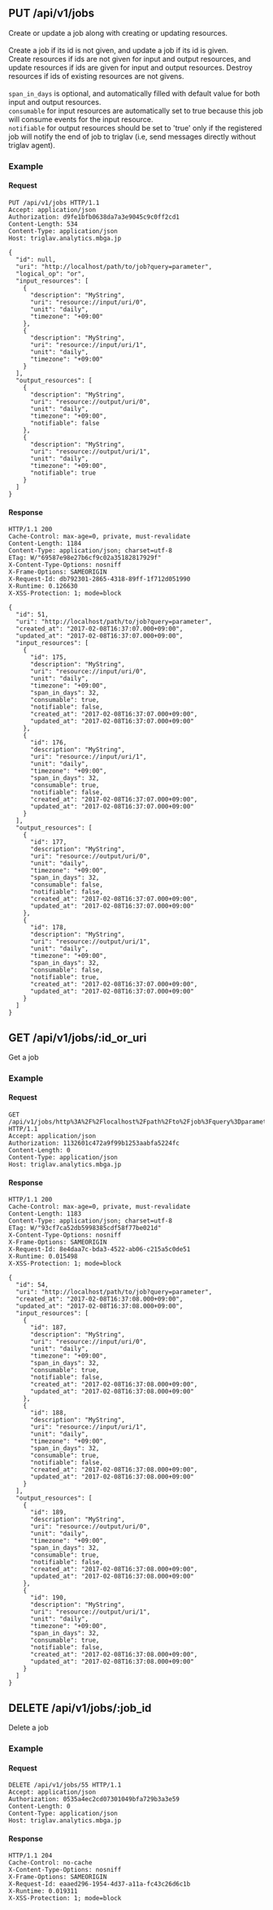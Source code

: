 ## PUT /api/v1/jobs
Create or update a job along with creating or updating resources.<br/><br/>Create a job if its id is not given, and update a job if its id is given.<br/>Create resources if ids are not given for input and output resources, and update resources if ids are given for input and output resources. Destroy resources if ids of existing resources are not givens.<br/><br/>`span_in_days` is optional, and automatically filled with default value for both input and output resources.<br/>`consumable` for input resources are automatically set to true because this job will consume events for the input resource.<br/>`notifiable` for output resources should be set to 'true' only if the registered job will notify the end of job to triglav (i.e, send messages directly without triglav agent).<br/>

### Example

#### Request
```
PUT /api/v1/jobs HTTP/1.1
Accept: application/json
Authorization: d9fe1bfb0638da7a3e9045c9c0ff2cd1
Content-Length: 534
Content-Type: application/json
Host: triglav.analytics.mbga.jp

{
  "id": null,
  "uri": "http://localhost/path/to/job?query=parameter",
  "logical_op": "or",
  "input_resources": [
    {
      "description": "MyString",
      "uri": "resource://input/uri/0",
      "unit": "daily",
      "timezone": "+09:00"
    },
    {
      "description": "MyString",
      "uri": "resource://input/uri/1",
      "unit": "daily",
      "timezone": "+09:00"
    }
  ],
  "output_resources": [
    {
      "description": "MyString",
      "uri": "resource://output/uri/0",
      "unit": "daily",
      "timezone": "+09:00",
      "notifiable": false
    },
    {
      "description": "MyString",
      "uri": "resource://output/uri/1",
      "unit": "daily",
      "timezone": "+09:00",
      "notifiable": true
    }
  ]
}
```

#### Response
```
HTTP/1.1 200
Cache-Control: max-age=0, private, must-revalidate
Content-Length: 1184
Content-Type: application/json; charset=utf-8
ETag: W/"69587e98e27b6cf9c02a35182817929f"
X-Content-Type-Options: nosniff
X-Frame-Options: SAMEORIGIN
X-Request-Id: db792301-2865-4318-89ff-1f712d051990
X-Runtime: 0.126630
X-XSS-Protection: 1; mode=block

{
  "id": 51,
  "uri": "http://localhost/path/to/job?query=parameter",
  "created_at": "2017-02-08T16:37:07.000+09:00",
  "updated_at": "2017-02-08T16:37:07.000+09:00",
  "input_resources": [
    {
      "id": 175,
      "description": "MyString",
      "uri": "resource://input/uri/0",
      "unit": "daily",
      "timezone": "+09:00",
      "span_in_days": 32,
      "consumable": true,
      "notifiable": false,
      "created_at": "2017-02-08T16:37:07.000+09:00",
      "updated_at": "2017-02-08T16:37:07.000+09:00"
    },
    {
      "id": 176,
      "description": "MyString",
      "uri": "resource://input/uri/1",
      "unit": "daily",
      "timezone": "+09:00",
      "span_in_days": 32,
      "consumable": true,
      "notifiable": false,
      "created_at": "2017-02-08T16:37:07.000+09:00",
      "updated_at": "2017-02-08T16:37:07.000+09:00"
    }
  ],
  "output_resources": [
    {
      "id": 177,
      "description": "MyString",
      "uri": "resource://output/uri/0",
      "unit": "daily",
      "timezone": "+09:00",
      "span_in_days": 32,
      "consumable": false,
      "notifiable": false,
      "created_at": "2017-02-08T16:37:07.000+09:00",
      "updated_at": "2017-02-08T16:37:07.000+09:00"
    },
    {
      "id": 178,
      "description": "MyString",
      "uri": "resource://output/uri/1",
      "unit": "daily",
      "timezone": "+09:00",
      "span_in_days": 32,
      "consumable": false,
      "notifiable": true,
      "created_at": "2017-02-08T16:37:07.000+09:00",
      "updated_at": "2017-02-08T16:37:07.000+09:00"
    }
  ]
}
```

## GET /api/v1/jobs/:id_or_uri
Get a job<br/>

### Example

#### Request
```
GET /api/v1/jobs/http%3A%2F%2Flocalhost%2Fpath%2Fto%2Fjob%3Fquery%3Dparameter HTTP/1.1
Accept: application/json
Authorization: 1132601c472a9f99b1253aabfa5224fc
Content-Length: 0
Content-Type: application/json
Host: triglav.analytics.mbga.jp
```

#### Response
```
HTTP/1.1 200
Cache-Control: max-age=0, private, must-revalidate
Content-Length: 1183
Content-Type: application/json; charset=utf-8
ETag: W/"93cf7ca52db5998385cdf58f77be021d"
X-Content-Type-Options: nosniff
X-Frame-Options: SAMEORIGIN
X-Request-Id: 8e4daa7c-bda3-4522-ab06-c215a5c0de51
X-Runtime: 0.015498
X-XSS-Protection: 1; mode=block

{
  "id": 54,
  "uri": "http://localhost/path/to/job?query=parameter",
  "created_at": "2017-02-08T16:37:08.000+09:00",
  "updated_at": "2017-02-08T16:37:08.000+09:00",
  "input_resources": [
    {
      "id": 187,
      "description": "MyString",
      "uri": "resource://input/uri/0",
      "unit": "daily",
      "timezone": "+09:00",
      "span_in_days": 32,
      "consumable": true,
      "notifiable": false,
      "created_at": "2017-02-08T16:37:08.000+09:00",
      "updated_at": "2017-02-08T16:37:08.000+09:00"
    },
    {
      "id": 188,
      "description": "MyString",
      "uri": "resource://input/uri/1",
      "unit": "daily",
      "timezone": "+09:00",
      "span_in_days": 32,
      "consumable": true,
      "notifiable": false,
      "created_at": "2017-02-08T16:37:08.000+09:00",
      "updated_at": "2017-02-08T16:37:08.000+09:00"
    }
  ],
  "output_resources": [
    {
      "id": 189,
      "description": "MyString",
      "uri": "resource://output/uri/0",
      "unit": "daily",
      "timezone": "+09:00",
      "span_in_days": 32,
      "consumable": true,
      "notifiable": false,
      "created_at": "2017-02-08T16:37:08.000+09:00",
      "updated_at": "2017-02-08T16:37:08.000+09:00"
    },
    {
      "id": 190,
      "description": "MyString",
      "uri": "resource://output/uri/1",
      "unit": "daily",
      "timezone": "+09:00",
      "span_in_days": 32,
      "consumable": true,
      "notifiable": false,
      "created_at": "2017-02-08T16:37:08.000+09:00",
      "updated_at": "2017-02-08T16:37:08.000+09:00"
    }
  ]
}
```

## DELETE /api/v1/jobs/:job_id
Delete a job

### Example

#### Request
```
DELETE /api/v1/jobs/55 HTTP/1.1
Accept: application/json
Authorization: 0535a4ec2cd07301049bfa729b3a3e59
Content-Length: 0
Content-Type: application/json
Host: triglav.analytics.mbga.jp
```

#### Response
```
HTTP/1.1 204
Cache-Control: no-cache
X-Content-Type-Options: nosniff
X-Frame-Options: SAMEORIGIN
X-Request-Id: eaaed296-1954-4d37-a11a-fc43c26d6c1b
X-Runtime: 0.019311
X-XSS-Protection: 1; mode=block
```
